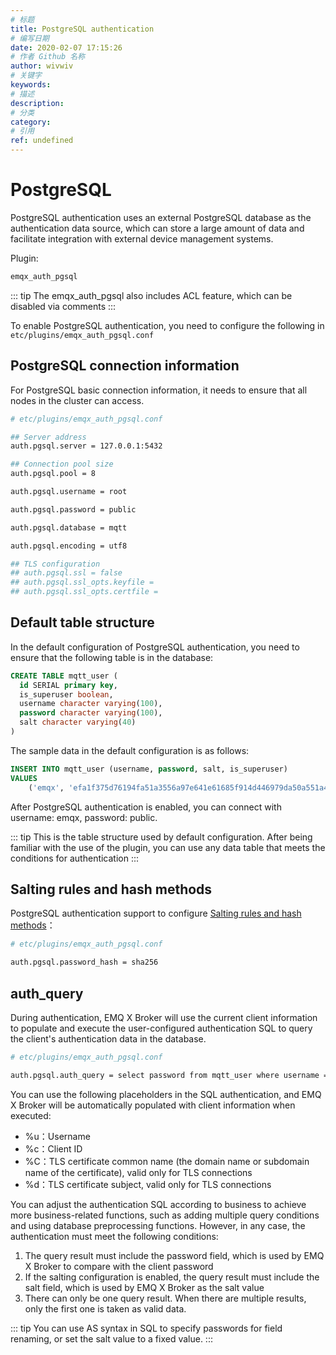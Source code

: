 ```yaml
---
# 标题
title: PostgreSQL authentication
# 编写日期
date: 2020-02-07 17:15:26
# 作者 Github 名称
author: wivwiv
# 关键字
keywords:
# 描述
description:
# 分类
category: 
# 引用
ref: undefined
---
```


# PostgreSQL

PostgreSQL authentication uses an external PostgreSQL database as the authentication data source, which can store a large amount of data and facilitate integration with external device management systems.

Plugin:

```bash
emqx_auth_pgsql
```

::: tip 
The emqx_auth_pgsql also includes ACL feature, which can be disabled via comments
:::



To enable PostgreSQL authentication, you need to configure the following in `etc/plugins/emqx_auth_pgsql.conf` 

## PostgreSQL connection information

For PostgreSQL basic connection information, it needs to ensure that all nodes in the cluster can access.

```bash
# etc/plugins/emqx_auth_pgsql.conf

## Server address
auth.pgsql.server = 127.0.0.1:5432

## Connection pool size
auth.pgsql.pool = 8

auth.pgsql.username = root

auth.pgsql.password = public

auth.pgsql.database = mqtt

auth.pgsql.encoding = utf8

## TLS configuration
## auth.pgsql.ssl = false
## auth.pgsql.ssl_opts.keyfile =
## auth.pgsql.ssl_opts.certfile =
```



## Default table structure

In the default configuration of PostgreSQL authentication, you need to ensure that the following table is in the database:

```sql
CREATE TABLE mqtt_user (
  id SERIAL primary key,
  is_superuser boolean,
  username character varying(100),
  password character varying(100),
  salt character varying(40)
)
```



The sample data in the default configuration is as follows:

```sql
INSERT INTO mqtt_user (username, password, salt, is_superuser)
VALUES
	('emqx', 'efa1f375d76194fa51a3556a97e641e61685f914d446979da50a551a4333ffd7', NULL, false);
```

After PostgreSQL authentication is enabled, you can connect with username: emqx, password: public.



::: tip 
This is the table structure used by default configuration. After being familiar with the use of the plugin, you can use any data table that meets the conditions for authentication
:::



## Salting rules and hash methods

PostgreSQL authentication support to configure [Salting rules and hash methods](./auth.md#password-salting-rules-and-hash-methods)：

```bash
# etc/plugins/emqx_auth_pgsql.conf

auth.pgsql.password_hash = sha256
```



## auth_query

During authentication, EMQ X Broker will use the current client information to populate and execute the user-configured authentication SQL to query the client's authentication data in the database.

```bash
# etc/plugins/emqx_auth_pgsql.conf

auth.pgsql.auth_query = select password from mqtt_user where username = '%u' limit 1
```



You can use the following placeholders in the SQL authentication, and EMQ X Broker will be automatically populated with client information when executed:

- %u：Username
- %c：Client ID
- %C：TLS certificate common name (the domain name or subdomain name of the certificate), valid only for TLS connections
- %d：TLS certificate subject, valid only for TLS connections



You can adjust the authentication SQL according to business to achieve more business-related functions, such as adding multiple query conditions and using database preprocessing functions. However, in any case, the authentication  must meet the following conditions:

1. The query result must include the password field, which is used by EMQ X Broker to compare with the client password
2. If the salting configuration is enabled, the query result must include the salt field, which is used by EMQ X Broker as the salt value
3. There can only be one query result. When there are multiple results, only the first one is taken as valid data.

::: tip 
You can use AS syntax in SQL to specify passwords for field renaming, or set the salt value to a fixed value.
:::

